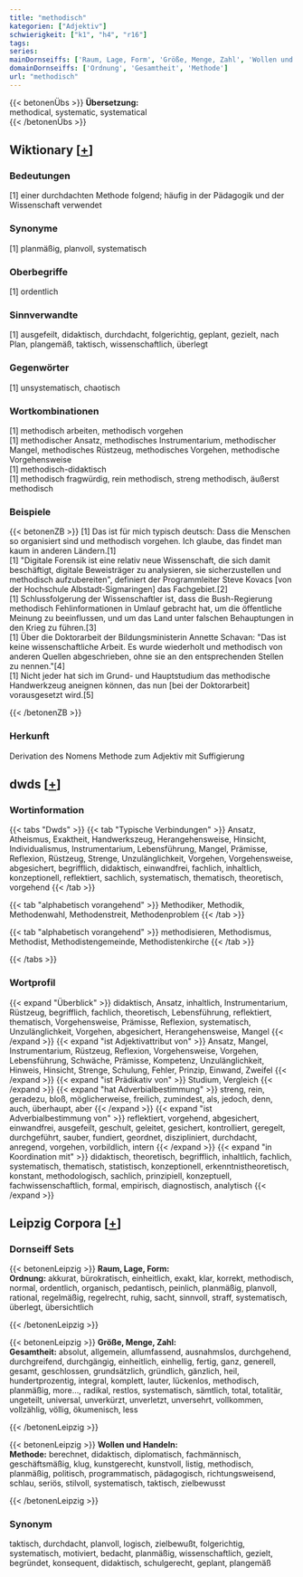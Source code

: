 ```yaml
---
title: "methodisch"
kategorien: ["Adjektiv"]
schwierigkeit: ["k1", "h4", "r16"]
tags:
series:
mainDornseiffs: ['Raum, Lage, Form', 'Größe, Menge, Zahl', 'Wollen und Handeln']
domainDornseiffs: ['Ordnung', 'Gesamtheit', 'Methode']
url: "methodisch"
---
```


{{< betonenÜbs >}}
**Übersetzung:**  
methodical, systematic, systematical  
{{< /betonenÜbs >}}

## Wiktionary [[+](https://de.wiktionary.org/wiki/methodisch)]

### Bedeutungen
[1] einer durchdachten Methode folgend; häufig in der Pädagogik und der Wissenschaft verwendet  

### Synonyme
[1] planmäßig, planvoll, systematisch  

### Oberbegriffe
[1] ordentlich  

### Sinnverwandte
[1] ausgefeilt, didaktisch, durchdacht, folgerichtig, geplant, gezielt, nach Plan, plangemäß, taktisch, wissenschaftlich, überlegt  

### Gegenwörter
[1] unsystematisch, chaotisch  

### Wortkombinationen
[1] methodisch arbeiten, methodisch vorgehen  
[1] methodischer Ansatz, methodisches Instrumentarium, methodischer Mangel, methodisches Rüstzeug, methodisches Vorgehen, methodische Vorgehensweise  
[1] methodisch-didaktisch  
[1] methodisch fragwürdig, rein methodisch, streng methodisch, äußerst methodisch  

### Beispiele
{{< betonenZB >}}
[1] Das ist für mich typisch deutsch: Dass die Menschen so organisiert sind und methodisch vorgehen. Ich glaube, das findet man kaum in anderen Ländern.[1]  
[1] "Digitale Forensik ist eine relativ neue Wissenschaft, die sich damit beschäftigt, digitale Beweisträger zu analysieren, sie sicherzustellen und methodisch aufzubereiten", definiert der Programmleiter Steve Kovacs [von der Hochschule Albstadt-Sigmaringen] das Fachgebiet.[2]  
[1] Schlussfolgerung der Wissenschaftler ist, dass die Bush-Regierung methodisch Fehlinformationen in Umlauf gebracht hat, um die öffentliche Meinung zu beeinflussen, und um das Land unter falschen Behauptungen in den Krieg zu führen.[3]  
[1] Über die Doktorarbeit der Bildungsministerin Annette Schavan: "Das ist keine wissenschaftliche Arbeit. Es wurde wiederholt und methodisch von anderen Quellen abgeschrieben, ohne sie an den entsprechenden Stellen zu nennen."[4]  
[1] Nicht jeder hat sich im Grund- und Hauptstudium das methodische Handwerkzeug aneignen können, das nun [bei der Doktorarbeit] vorausgesetzt wird.[5]  

{{< /betonenZB >}}
### Herkunft
Derivation des Nomens Methode zum Adjektiv mit Suffigierung  



## dwds [[+](https://www.dwds.de/wb/methodisch)]

### Wortinformation
{{< tabs "Dwds" >}}
{{< tab "Typische Verbindungen" >}}
Ansatz, Atheismus, Exaktheit, Handwerkszeug, Herangehensweise, Hinsicht, Individualismus, Instrumentarium, Lebensführung, Mangel, Prämisse, Reflexion, Rüstzeug, Strenge, Unzulänglichkeit, Vorgehen, Vorgehensweise, abgesichert, begrifflich, didaktisch, einwandfrei, fachlich, inhaltlich, konzeptionell, reflektiert, sachlich, systematisch, thematisch, theoretisch, vorgehend
{{< /tab >}}

{{< tab "alphabetisch vorangehend" >}}
Methodiker, Methodik, Methodenwahl, Methodenstreit, Methodenproblem
{{< /tab >}}

{{< tab "alphabetisch vorangehend" >}}
methodisieren, Methodismus, Methodist, Methodistengemeinde, Methodistenkirche
{{< /tab >}}

{{< /tabs >}}

### Wortprofil
{{< expand "Überblick" >}} didaktisch, Ansatz, inhaltlich, Instrumentarium, Rüstzeug, begrifflich, fachlich, theoretisch, Lebensführung, reflektiert, thematisch, Vorgehensweise, Prämisse, Reflexion, systematisch, Unzulänglichkeit, Vorgehen, abgesichert, Herangehensweise, Mangel {{< /expand >}}
{{< expand "ist Adjektivattribut von" >}} Ansatz, Mangel, Instrumentarium, Rüstzeug, Reflexion, Vorgehensweise, Vorgehen, Lebensführung, Schwäche, Prämisse, Kompetenz, Unzulänglichkeit, Hinweis, Hinsicht, Strenge, Schulung, Fehler, Prinzip, Einwand, Zweifel {{< /expand >}}
{{< expand "ist Prädikativ von" >}} Studium, Vergleich {{< /expand >}}
{{< expand "hat Adverbialbestimmung" >}} streng, rein, geradezu, bloß, möglicherweise, freilich, zumindest, als, jedoch, denn, auch, überhaupt, aber {{< /expand >}}
{{< expand "ist Adverbialbestimmung von" >}} reflektiert, vorgehend, abgesichert, einwandfrei, ausgefeilt, geschult, geleitet, gesichert, kontrolliert, geregelt, durchgeführt, sauber, fundiert, geordnet, diszipliniert, durchdacht, anregend, vorgehen, vorbildlich, intern {{< /expand >}}
{{< expand "in Koordination mit" >}} didaktisch, theoretisch, begrifflich, inhaltlich, fachlich, systematisch, thematisch, statistisch, konzeptionell, erkenntnistheoretisch, konstant, methodologisch, sachlich, prinzipiell, konzeptuell, fachwissenschaftlich, formal, empirisch, diagnostisch, analytisch {{< /expand >}}

## Leipzig Corpora [[+](https://corpora.uni-leipzig.de/en/res?word=methodisch&corpusId=deu_newscrawl-public_2018)]

### Dornseiff Sets
{{< betonenLeipzig >}}
**Raum, Lage, Form:**  
**Ordnung:** akkurat, bürokratisch, einheitlich, exakt, klar, korrekt, methodisch, normal, ordentlich, organisch, pedantisch, peinlich, planmäßig, planvoll, rational, regelmäßig, regelrecht, ruhig, sacht, sinnvoll, straff, systematisch, überlegt, übersichtlich  

{{< /betonenLeipzig >}}


{{< betonenLeipzig >}}
**Größe, Menge, Zahl:**  
**Gesamtheit:** absolut, allgemein, allumfassend, ausnahmslos, durchgehend, durchgreifend, durchgängig, einheitlich, einhellig, fertig, ganz, generell, gesamt, geschlossen, grundsätzlich, gründlich, gänzlich, heil, hundertprozentig, integral, komplett, lauter, lückenlos, methodisch, planmäßig, more..., radikal, restlos, systematisch, sämtlich, total, totalitär, ungeteilt, universal, unverkürzt, unverletzt, unversehrt, vollkommen, vollzählig, völlig, ökumenisch, less  

{{< /betonenLeipzig >}}


{{< betonenLeipzig >}}
**Wollen und Handeln:**  
**Methode:** berechnet, didaktisch, diplomatisch, fachmännisch, geschäftsmäßig, klug, kunstgerecht, kunstvoll, listig, methodisch, planmäßig, politisch, programmatisch, pädagogisch, richtungsweisend, schlau, seriös, stilvoll, systematisch, taktisch, zielbewusst  

{{< /betonenLeipzig >}}

### Synonym
taktisch, durchdacht, planvoll, logisch, zielbewußt, folgerichtig, systematisch, motiviert, bedacht, planmäßig, wissenschaftlich, gezielt, begründet, konsequent, didaktisch, schulgerecht, geplant, plangemäß

